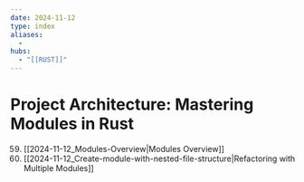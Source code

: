 ```yaml
---
date: 2024-11-12
type: index
aliases:
  -
hubs:
  - "[[RUST]]"
---
```


# Project Architecture: Mastering Modules in Rust

59. [[2024-11-12_Modules-Overview|Modules Overview]]
60. [[2024-11-12_Create-module-with-nested-file-structure|Refactoring with Multiple Modules]]

